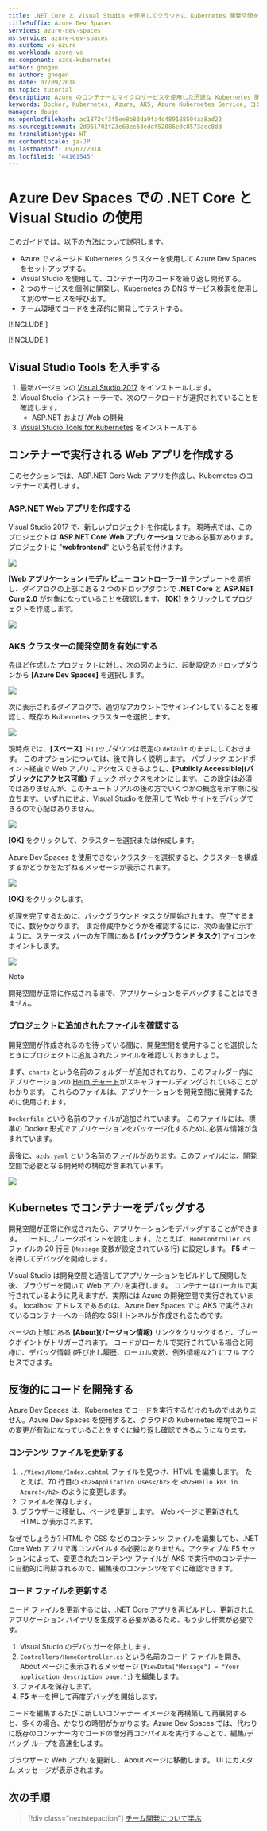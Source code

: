 ```yaml
---
title: .NET Core と Visual Studio を使用してクラウドに Kubernetes 開発空間を作成する | Microsoft Docs
titleSuffix: Azure Dev Spaces
services: azure-dev-spaces
ms.service: azure-dev-spaces
ms.custom: vs-azure
ms.workload: azure-vs
ms.component: azds-kubernetes
author: ghogen
ms.author: ghogen
ms.date: 07/09/2018
ms.topic: tutorial
description: Azure のコンテナーとマイクロサービスを使用した迅速な Kubernetes 開発
keywords: Docker, Kubernetes, Azure, AKS, Azure Kubernetes Service, コンテナー
manager: douge
ms.openlocfilehash: ac1872cf3f5ee8b83da9fa4c489188504aa8ad22
ms.sourcegitcommit: 2d961702f23e63ee63eddf52086e0c8573aec8dd
ms.translationtype: HT
ms.contentlocale: ja-JP
ms.lasthandoff: 09/07/2018
ms.locfileid: "44161545"
---
```

# <a name="get-started-on-azure-dev-spaces-with-net-core-and-visual-studio"></a>Azure Dev Spaces での .NET Core と Visual Studio の使用

このガイドでは、以下の方法について説明します。

- Azure でマネージド Kubernetes クラスターを使用して Azure Dev Spaces をセットアップする。
- Visual Studio を使用して、コンテナー内のコードを繰り返し開発する。
- 2 つのサービスを個別に開発し、Kubernetes の DNS サービス検索を使用して別のサービスを呼び出す。
- チーム環境でコードを生産的に開発してテストする。

[!INCLUDE [](includes/see-troubleshooting.md)]

[!INCLUDE [](includes/portal-aks-cluster.md)]

## <a name="get-the-visual-studio-tools"></a>Visual Studio Tools を入手する
1. 最新バージョンの [Visual Studio 2017](https://www.visualstudio.com/vs/) をインストールします。
1. Visual Studio インストーラーで、次のワークロードが選択されていることを確認します。
    * ASP.NET および Web の開発
1. [Visual Studio Tools for Kubernetes](https://aka.ms/get-azds-visualstudio) をインストールする

## <a name="create-a-web-app-running-in-a-container"></a>コンテナーで実行される Web アプリを作成する

このセクションでは、ASP.NET Core Web アプリを作成し、Kubernetes のコンテナーで実行します。

### <a name="create-an-aspnet-web-app"></a>ASP.NET Web アプリを作成する

Visual Studio 2017 で、新しいプロジェクトを作成します。 現時点では、このプロジェクトは **ASP.NET Core Web アプリケーション**である必要があります。 プロジェクトに "**webfrontend**" という名前を付けます。

![](media/get-started-netcore-visualstudio/NewProjectDialog1.png)

**[Web アプリケーション (モデル ビュー コントローラー)]** テンプレートを選択し、ダイアログの上部にある 2 つのドロップダウンで **.NET Core** と **ASP.NET Core 2.0** が対象になっていることを確認します。 **[OK]** をクリックしてプロジェクトを作成します。

![](media/get-started-netcore-visualstudio/NewProjectDialog2.png)


### <a name="enable-dev-spaces-for-an-aks-cluster"></a>AKS クラスターの開発空間を有効にする

先ほど作成したプロジェクトに対し、次の図のように、起動設定のドロップダウンから **[Azure Dev Spaces]** を選択します。

![](media/get-started-netcore-visualstudio/LaunchSettings.png)

次に表示されるダイアログで、適切なアカウントでサインインしていることを確認し、既存の Kubernetes クラスターを選択します。

![](media/get-started-netcore-visualstudio/Azure-Dev-Spaces-Dialog.PNG)

現時点では、**[スペース]** ドロップダウンは既定の `default` のままにしておきます。 このオプションについては、後で詳しく説明します。 パブリック エンドポイント経由で Web アプリにアクセスできるように、**[Publicly Accessible]\(パブリックにアクセス可能\)** チェック ボックスをオンにします。 この設定は必須ではありませんが、このチュートリアルの後の方でいくつかの概念を示す際に役立ちます。 いずれにせよ、Visual Studio を使用して Web サイトをデバッグできるので心配はありません。

![](media/get-started-netcore-visualstudio/Azure-Dev-Spaces-Dialog2.png)

**[OK]** をクリックして、クラスターを選択または作成します。

Azure Dev Spaces を使用できないクラスターを選択すると、クラスターを構成するかどうかをたずねるメッセージが表示されます。

![](media/get-started-netcore-visualstudio/Add-Azure-Dev-Spaces-Resource.png)

**[OK]** をクリックします。

 処理を完了するために、バックグラウンド タスクが開始されます。 完了するまでに、数分かかります。 まだ作成中かどうかを確認するには、次の画像に示すように、ステータス バーの左下隅にある **[バックグラウンド タスク]** アイコンをポイントします。

![](media/get-started-netcore-visualstudio/BackgroundTasks.PNG)

> [!Note]
> 開発空間が正常に作成されるまで、アプリケーションをデバッグすることはできません。

### <a name="look-at-the-files-added-to-project"></a>プロジェクトに追加されたファイルを確認する
開発空間が作成されるのを待っている間に、開発空間を使用することを選択したときにプロジェクトに追加されたファイルを確認しておきましょう。

まず、`charts` という名前のフォルダーが追加されており、このフォルダー内にアプリケーションの [Helm チャート](https://docs.helm.sh)がスキャフォールディングされていることがわかります。 これらのファイルは、アプリケーションを開発空間に展開するために使用されます。

`Dockerfile` という名前のファイルが追加されています。 このファイルには、標準の Docker 形式でアプリケーションをパッケージ化するために必要な情報が含まれています。

最後に、`azds.yaml` という名前のファイルがあります。このファイルには、開発空間で必要となる開発時の構成が含まれています。

![](media/get-started-netcore-visualstudio/ProjectFiles.png)

## <a name="debug-a-container-in-kubernetes"></a>Kubernetes でコンテナーをデバッグする
開発空間が正常に作成されたら、アプリケーションをデバッグすることができます。 コードにブレークポイントを設定します。たとえば、`HomeController.cs` ファイルの 20 行目 (`Message` 変数が設定されている行) に設定します。 **F5** キーを押してデバッグを開始します。 

Visual Studio は開発空間と通信してアプリケーションをビルドして展開した後、ブラウザーを開いて Web アプリを実行します。 コンテナーはローカルで実行されているように見えますが、実際には Azure の開発空間で実行されています。 localhost アドレスであるのは、Azure Dev Spaces では AKS で実行されているコンテナーへの一時的な SSH トンネルが作成されるためです。

ページの上部にある **[About]\(バージョン情報\)** リンクをクリックすると、ブレークポイントがトリガーされます。 コードがローカルで実行されている場合と同様に、デバッグ情報 (呼び出し履歴、ローカル変数、例外情報など) にフル アクセスできます。

## <a name="iteratively-develop-code"></a>反復的にコードを開発する

Azure Dev Spaces は、Kubernetes でコードを実行するだけのものではありません。Azure Dev Spaces を使用すると、クラウドの Kubernetes 環境でコードの変更が有効になっていることをすぐに繰り返し確認できるようになります。

### <a name="update-a-content-file"></a>コンテンツ ファイルを更新する
1. `./Views/Home/Index.cshtml` ファイルを見つけ、HTML を編集します。 たとえば、70 行目の `<h2>Application uses</h2>` を `<h2>Hello k8s in Azure!</h2>` のように変更します。
1. ファイルを保存します。
1. ブラウザーに移動し、ページを更新します。 Web ページに更新された HTML が表示されます。

なぜでしょうか? HTML や CSS などのコンテンツ ファイルを編集しても、.NET Core Web アプリで再コンパイルする必要はありません。アクティブな F5 セッションによって、変更されたコンテンツ ファイルが AKS で実行中のコンテナーに自動的に同期されるので、編集後のコンテンツをすぐに確認できます。

### <a name="update-a-code-file"></a>コード ファイルを更新する
コード ファイルを更新するには、.NET Core アプリを再ビルドし、更新されたアプリケーション バイナリを生成する必要があるため、もう少し作業が必要です。

1. Visual Studio のデバッガーを停止します。
1. `Controllers/HomeController.cs` という名前のコード ファイルを開き、About ページに表示されるメッセージ (`ViewData["Message"] = "Your application description page.";`) を編集します。
1. ファイルを保存します。
1. **F5** キーを押して再度デバッグを開始します。 

コードを編集するたびに新しいコンテナー イメージを再構築して再展開すると、多くの場合、かなりの時間がかかります。Azure Dev Spaces では、代わりに既存のコンテナー内でコードの増分再コンパイルを実行することで、編集/デバッグ ループを高速化します。

ブラウザーで Web アプリを更新し、About ページに移動します。 UI にカスタム メッセージが表示されます。

## <a name="next-steps"></a>次の手順

> [!div class="nextstepaction"]
> [チーム開発について学ぶ](team-development-netcore-visualstudio.md)
